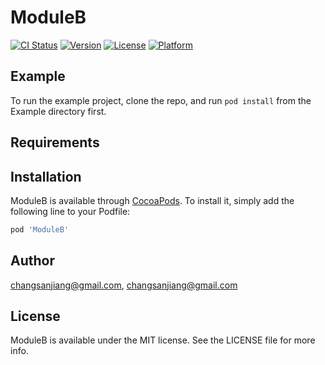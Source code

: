 # ModuleB

[![CI Status](https://img.shields.io/travis/changsanjiang@gmail.com/ModuleB.svg?style=flat)](https://travis-ci.org/changsanjiang@gmail.com/ModuleB)
[![Version](https://img.shields.io/cocoapods/v/ModuleB.svg?style=flat)](https://cocoapods.org/pods/ModuleB)
[![License](https://img.shields.io/cocoapods/l/ModuleB.svg?style=flat)](https://cocoapods.org/pods/ModuleB)
[![Platform](https://img.shields.io/cocoapods/p/ModuleB.svg?style=flat)](https://cocoapods.org/pods/ModuleB)

## Example

To run the example project, clone the repo, and run `pod install` from the Example directory first.

## Requirements

## Installation

ModuleB is available through [CocoaPods](https://cocoapods.org). To install
it, simply add the following line to your Podfile:

```ruby
pod 'ModuleB'
```

## Author

changsanjiang@gmail.com, changsanjiang@gmail.com

## License

ModuleB is available under the MIT license. See the LICENSE file for more info.
